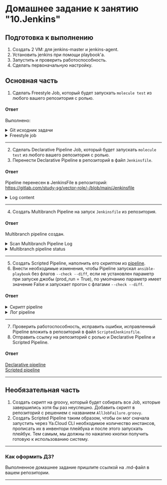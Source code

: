 # Домашнее задание к занятию "10.Jenkins"

## Подготовка к выполнению

1. Создать 2 VM: для jenkins-master и jenkins-agent.
2. Установить jenkins при помощи playbook'a.
3. Запустить и проверить работоспособность.
4. Сделать первоначальную настройку.

## Основная часть

1. Сделать Freestyle Job, который будет запускать `molecule test` из любого вашего репозитория с ролью.

#### Ответ

Выполнено:

<details>
    <summary>Git исходник задачи</summary>
    <img src="assets/scr1.png"
     alt="git source repository"
     style="float: left; margin-right: 10px;" />
</details>

<details>
    <summary>Freestyle job</summary>
    <img src="assets/scr2.png"
     alt="shell step"
     style="float: left; margin-right: 10px;" />
</details>

---

2. Сделать Declarative Pipeline Job, который будет запускать `molecule test` из любого вашего репозитория с ролью.
3. Перенести Declarative Pipeline в репозиторий в файл `Jenkinsfile`.

#### Ответ

Pipeline перенесен в JenkinsFile в репозиторий:\
<https://gitlab.com/study-sg/vector-role/-/blob/main/Jenkinsfile>

<details>
<summary>Log content</summary>

```shell
Started by user admin
[Pipeline] Start of Pipeline
[Pipeline] node
Running on clt-01 in /opt/jenkins_agent/workspace/vector
[Pipeline] {
[Pipeline] stage
[Pipeline] { (first)
[Pipeline] sh
+ git clone https://gitlab.com/study-sg/vector-role.git .
Cloning into '.'...
[Pipeline] sh
+ python3 -m molecule test -s podman
INFO     podman scenario test matrix: destroy, create, converge, destroy
INFO     Performing prerun...
INFO     Set ANSIBLE_LIBRARY=/home/jenkins/.cache/ansible-compat/b0d51c/modules:/home/jenkins/.ansible/plugins/modules:/usr/share/ansible/plugins/modules
INFO     Set ANSIBLE_COLLECTIONS_PATH=/home/jenkins/.cache/ansible-compat/b0d51c/collections:/home/jenkins/.ansible/collections:/usr/share/ansible/collections
INFO     Set ANSIBLE_ROLES_PATH=/home/jenkins/.cache/ansible-compat/b0d51c/roles:/home/jenkins/.ansible/roles:/usr/share/ansible/roles:/etc/ansible/roles
INFO     Running podman > destroy
INFO     Sanity checks: 'podman'

PLAY [Destroy] *****************************************************************

TASK [Destroy molecule instance(s)] ********************************************
changed: [localhost] => (item={'image': 'quay.io/fedora/fedora:37', 'name': 'fedora37', 'pre_build_image': True})

TASK [Wait for instance(s) deletion to complete] *******************************
changed: [localhost] => (item={'failed': 0, 'started': 1, 'finished': 0, 'ansible_job_id': '854401176095.7537', 'results_file': '/home/jenkins/.ansible_async/854401176095.7537', 'changed': True, 'item': {'image': 'quay.io/fedora/fedora:37', 'name': 'fedora37', 'pre_build_image': True}, 'ansible_loop_var': 'item'})

PLAY RECAP *********************************************************************
localhost                  : ok=2    changed=2    unreachable=0    failed=0    skipped=0    rescued=0    ignored=0

INFO     Running podman > create

PLAY [Create] ******************************************************************

TASK [get podman executable path] **********************************************
ok: [localhost]

TASK [save path to executable as fact] *****************************************
ok: [localhost]

TASK [Log into a container registry] *******************************************
skipping: [localhost] => (item="fedora37 registry username: None specified")
skipping: [localhost]

TASK [Check presence of custom Dockerfiles] ************************************
ok: [localhost] => (item=Dockerfile: None specified)

TASK [Create Dockerfiles from image names] *************************************
skipping: [localhost] => (item="Dockerfile: None specified; Image: quay.io/fedora/fedora:37")
skipping: [localhost]

TASK [Discover local Podman images] ********************************************
ok: [localhost] => (item=fedora37)

TASK [Build an Ansible compatible image] ***************************************
skipping: [localhost] => (item=quay.io/fedora/fedora:37)
skipping: [localhost]

TASK [Determine the CMD directives] ********************************************
ok: [localhost] => (item="fedora37 command: None specified")

TASK [Remove possible pre-existing containers] *********************************
changed: [localhost]

TASK [Discover local podman networks] ******************************************
skipping: [localhost] => (item=fedora37: None specified)
skipping: [localhost]

TASK [Create podman network dedicated to this scenario] ************************
skipping: [localhost]

TASK [Create molecule instance(s)] *********************************************
changed: [localhost] => (item=fedora37)

TASK [Wait for instance(s) creation to complete] *******************************
changed: [localhost] => (item=fedora37)

PLAY RECAP *********************************************************************
localhost                  : ok=8    changed=3    unreachable=0    failed=0    skipped=5    rescued=0    ignored=0

INFO     Running podman > converge

PLAY [Converge] ****************************************************************

TASK [Gathering Facts] *********************************************************
[WARNING]: The "podman" connection plugin has an improperly configured remote
target value, forcing "inventory_hostname" templated value instead of the
string
ok: [fedora37]

TASK [Include vector] **********************************************************

TASK [vector : Vector | Check virttype] ****************************************
[WARNING]: The "podman" connection plugin has an improperly configured remote
target value, forcing "inventory_hostname" templated value instead of the
string
ok: [fedora37] => {
    "msg": [
        "container"
    ]
}

TASK [vector : Vector | Install package Debian/Ubuntu] *************************
skipping: [fedora37]

TASK [vector : Vector | Install package Fedora] ********************************
[WARNING]: The "podman" connection plugin has an improperly configured remote
target value, forcing "inventory_hostname" templated value instead of the
string
changed: [fedora37]

TASK [vector : Vector | Generate config] ***************************************
[WARNING]: The "podman" connection plugin has an improperly configured remote
target value, forcing "inventory_hostname" templated value instead of the
string
changed: [fedora37]

TASK [vector : Vector | Configure service] *************************************
[WARNING]: The "podman" connection plugin has an improperly configured remote
target value, forcing "inventory_hostname" templated value instead of the
string
changed: [fedora37]

TASK [vector : Flush handlers] *************************************************

RUNNING HANDLER [vector : Start vector service] ********************************
skipping: [fedora37]

PLAY RECAP *********************************************************************
fedora37                   : ok=5    changed=3    unreachable=0    failed=0    skipped=2    rescued=0    ignored=0

INFO     Running podman > destroy

PLAY [Destroy] *****************************************************************

TASK [Destroy molecule instance(s)] ********************************************
changed: [localhost] => (item={'image': 'quay.io/fedora/fedora:37', 'name': 'fedora37', 'pre_build_image': True})

TASK [Wait for instance(s) deletion to complete] *******************************
FAILED - RETRYING: [localhost]: Wait for instance(s) deletion to complete (300 retries left).
FAILED - RETRYING: [localhost]: Wait for instance(s) deletion to complete (299 retries left).
changed: [localhost] => (item={'failed': 0, 'started': 1, 'finished': 0, 'ansible_job_id': '196592371668.9064', 'results_file': '/home/jenkins/.ansible_async/196592371668.9064', 'changed': True, 'item': {'image': 'quay.io/fedora/fedora:37', 'name': 'fedora37', 'pre_build_image': True}, 'ansible_loop_var': 'item'})

PLAY RECAP *********************************************************************
localhost                  : ok=2    changed=2    unreachable=0    failed=0    skipped=0    rescued=0    ignored=0

INFO     Pruning extra files from scenario ephemeral directory
[Pipeline] }
[Pipeline] // stage
[Pipeline] }
[Pipeline] // node
[Pipeline] End of Pipeline
Finished: SUCCESS
```

</details>

---

4. Создать Multibranch Pipeline на запуск `Jenkinsfile` из репозитория.

#### Ответ

Multibranch pipeline создан.

<details>
    <summary>Scan Multibranch Pipeline Log</summary>

```shell
Started
[Mon Feb 13 23:13:34 UTC 2023] Starting branch indexing...
 > git --version # timeout=10
 > git --version # 'git version 2.31.1'
 > git ls-remote --symref -- https://gitlab.com/study-sg/vector-role.git # timeout=10
 > git rev-parse --resolve-git-dir /var/lib/jenkins/caches/git-a48af1737c0a2d91d45969438b8e5585/.git # timeout=10
Setting origin to https://gitlab.com/study-sg/vector-role.git
 > git config remote.origin.url https://gitlab.com/study-sg/vector-role.git # timeout=10
Fetching & pruning origin...
Listing remote references...
 > git config --get remote.origin.url # timeout=10
 > git --version # timeout=10
 > git --version # 'git version 2.31.1'
 > git ls-remote -h -- https://gitlab.com/study-sg/vector-role.git # timeout=10
Fetching upstream changes from origin
 > git config --get remote.origin.url # timeout=10
 > git fetch --tags --force --progress --prune -- origin +refs/heads/*:refs/remotes/origin/* # timeout=10
Checking branches...
  Checking branch main
      ‘Jenkinsfile’ found
    Met criteria
Changes detected: main (8bc50a5d795a511cfa2001d2c3436d9d4bb0784f → 9c63bd74e145deb155964827d24df616e34d5ccc)
Scheduled build for branch: main
Processed 1 branches
[Mon Feb 13 23:13:41 UTC 2023] Finished branch indexing. Indexing took 6.9 sec
Finished: SUCCESS
```
</details>
<details>
    <summary>Multibranch pipeline status</summary>
    <img src="assets/scr3.png"
     alt="git source repository"
     style="float: left; margin-right: 10px;" />
</details>

---

5. Создать Scripted Pipeline, наполнить его скриптом из [pipeline](./pipeline).
6. Внести необходимые изменения, чтобы Pipeline запускал `ansible-playbook` без флагов `--check --diff`, если не установлен параметр при запуске джобы (prod_run = True), по умолчанию параметр 
имеет значение False и запускает прогон с флагами `--check --diff`.

#### Ответ

<details>
<summary>Скрипт pipeline</summary>

```groovy
node("ansible"){
    // pull repository
    stage("Git checkout"){
        git branch: 'main', credentialsId: '275e54ea-f7a0-4cc4-8c32-57b0b09fb6f3', url: 'git@gitlab.com:study-sg/playbook-example.git'
    }
    // install requirement roles
    stage("Install requirements"){
        sh 'ansible-galaxy install -r requirements.yml -p roles/'
    }
    // start playbook
    stage("Run playbook"){
        // check boolean parameter 'run_prod'
        if (params.run_prod){
            sh 'ansible-playbook site.yml -i inventory/prod.yml --user=root --extra-vars "ansible_sudo_pass=PUT_YOUR_SUDO_PASS_HERE"'
        }
        else{
            sh 'ansible-playbook site.yml -i inventory/prod.yml --diff --check --user=root --extra-vars "ansible_sudo_pass=PUT_YOUR_SUDO_PASS_HERE"'
        }
    }
}

```

</details>

<details>
<summary>Лог pipeline</summary>

```
Started by user admin
[Pipeline] Start of Pipeline
[Pipeline] node
Running on clt-01 in /opt/jenkins_agent/workspace/Scripted pipeline
[Pipeline] {
[Pipeline] stage
[Pipeline] { (Git checkout)
[Pipeline] git
Selected Git installation does not exist. Using Default
The recommended git tool is: NONE
using credential 275e54ea-f7a0-4cc4-8c32-57b0b09fb6f3
Fetching changes from the remote Git repository
 > git rev-parse --resolve-git-dir /opt/jenkins_agent/workspace/Scripted pipeline/.git # timeout=10
 > git config remote.origin.url git@gitlab.com:study-sg/playbook-example.git # timeout=10
Fetching upstream changes from git@gitlab.com:study-sg/playbook-example.git
 > git --version # timeout=10
 > git --version # 'git version 2.31.1'
using GIT_SSH to set credentials 
[INFO] Currently running in a labeled security context
[INFO] Currently SELinux is 'enforcing' on the host
 > /usr/bin/chcon --type=ssh_home_t /opt/jenkins_agent/workspace/Scripted pipeline@tmp/jenkins-gitclient-ssh12740453260811342391.key
Verifying host key using known hosts file, will automatically accept unseen keys
 > git fetch --tags --force --progress -- git@gitlab.com:study-sg/playbook-example.git +refs/heads/*:refs/remotes/origin/* # timeout=10
Checking out Revision 76112335580829437360f796ed4c6d88fd099a51 (refs/remotes/origin/main)
Commit message: "inventory"
 > git rev-parse refs/remotes/origin/main^{commit} # timeout=10
 > git config core.sparsecheckout # timeout=10
 > git checkout -f 76112335580829437360f796ed4c6d88fd099a51 # timeout=10
 > git branch -a -v --no-abbrev # timeout=10
 > git branch -D main # timeout=10
 > git checkout -b main 76112335580829437360f796ed4c6d88fd099a51 # timeout=10
 > git rev-list --no-walk 76112335580829437360f796ed4c6d88fd099a51 # timeout=10
[Pipeline] }
[Pipeline] // stage
[Pipeline] stage
[Pipeline] { (Install requirements)
[Pipeline] sh
+ ansible-galaxy install -r requirements.yml -p roles/
Starting galaxy role install process
- vector (1.4.1) is already installed, skipping.
[Pipeline] }
[Pipeline] // stage
[Pipeline] stage
[Pipeline] { (Run playbook)
[Pipeline] sh
+ ansible-playbook site.yml -i inventory/prod.yml --user=root --extra-vars ansible_sudo_pass=********

PLAY [Install vector] **********************************************************

TASK [Gathering Facts] *********************************************************
ok: [localhost]

TASK [vector : Vector | Check virttype] ****************************************
ok: [localhost] => {
    "msg": [
        "virtualbox"
    ]
}

TASK [vector : Vector | Install package Debian/Ubuntu] *************************
skipping: [localhost]

TASK [vector : Vector | Install package Fedora] ********************************
ok: [localhost]

TASK [vector : Vector | Generate config] ***************************************
ok: [localhost]

TASK [vector : Vector | Configure service] *************************************
ok: [localhost]

TASK [vector : Flush handlers] *************************************************

PLAY RECAP *********************************************************************
localhost                  : ok=5    changed=0    unreachable=0    failed=0    skipped=1    rescued=0    ignored=0   

[Pipeline] }
[Pipeline] // stage
[Pipeline] }
[Pipeline] // node
[Pipeline] End of Pipeline
Finished: SUCCESS
```

</details>

---

7. Проверить работоспособность, исправить ошибки, исправленный Pipeline вложить в репозиторий в файл `ScriptedJenkinsfile`.
8. Отправить ссылку на репозиторий с ролью и Declarative Pipeline и Scripted Pipeline.

#### Ответ

[Declarative pipeline](https://gitlab.com/study-sg/vector-role/-/blob/main/Jenkinsfile)\
[Scripted pipeline](https://gitlab.com/study-sg/playbook-example/-/blob/main/ScriptedJenkinsfile)

---

## Необязательная часть

1. Создать скрипт на groovy, который будет собирать все Job, которые завершились хотя бы раз неуспешно. Добавить скрипт в репозиторий с решением с названием `AllJobFailure.groovy`.
2. Создать Scripted Pipeline таким образом, чтобы он мог сначала запустить через Ya.Cloud CLI необходимое количество инстансов, прописать их в инвентори плейбука и после этого запускать 
плейбук. Тем самым, мы должны по нажатию кнопки получить готовую к использованию систему.

---

### Как оформить ДЗ?

Выполненное домашнее задание пришлите ссылкой на .md-файл в вашем репозитории.

---
